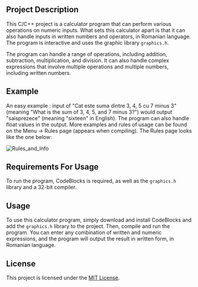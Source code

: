 ## Project Description

This C/C++ project is a calculator program that can perform various operations on numeric inputs. What sets this calculator apart is that it can also handle inputs in written numbers and operators, in Romanian language. The program is interactive and uses the graphic library `graphics.h`.

The program can handle a range of operations, including addition, subtraction, multiplication, and division. It can also handle complex expressions that involve multiple operations and multiple numbers, including written numbers. 

## Example

An easy example : input of "Cat este suma dintre 3, 4, 5 cu 7 minus 3" (meaning "What is the sum of 3, 4, 5, and 7 minus 3?") would output "saisprezece" (meaning "sixteen" in English). 
The program can also handle float values in the output.
More examples and rules of usage can be found on the Menu -> Rules page (appears when compiling). The Rules page looks like the one below:


![Rules_and_Info](https://user-images.githubusercontent.com/80952227/227777161-567f1f94-4081-452e-b66a-f49ed3abe566.jpg)


## Requirements For Usage

To run the program, CodeBlocks is required, as well as the `graphics.h` library and a 32-bit compiler. 

## Usage

To use this calculator program, simply download and install CodeBlocks and add the `graphics.h` library to the project. Then, compile and run the program. You can enter any combination of written and numeric expressions, and the program will output the result in written form, in Romanian language.


## License

This project is licensed under the [MIT License](LICENSE).
